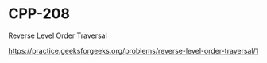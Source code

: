 # CPP-208
Reverse Level Order Traversal














https://practice.geeksforgeeks.org/problems/reverse-level-order-traversal/1
